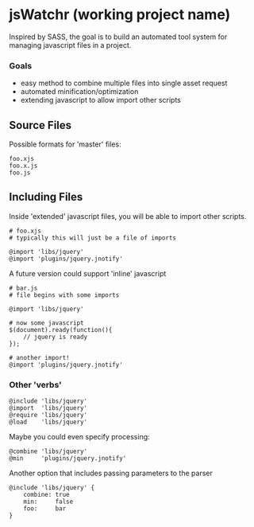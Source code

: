 jsWatchr (working project name)
===============================

Inspired by SASS, the goal is to build an automated tool system for
managing javascript files in a project.

### Goals

* easy method to combine multiple files into single asset request
* automated minification/optimization
* extending javascript to allow import other scripts


## Source Files

Possible formats for 'master' files:

    foo.xjs
    foo.x.js
    foo.js


## Including Files

Inside 'extended' javascript files, you will be able to import other
scripts.

    # foo.xjs
    # typically this will just be a file of imports

    @import 'libs/jquery'
    @import 'plugins/jquery.jnotify'

A future version could support 'inline' javascript

    # bar.js
    # file begins with some imports

    @import 'libs/jquery'

    # now some javascript 
    $(document).ready(function(){
        // jquery is ready
    });

    # another import!
    @import 'plugins/jquery.jnotify'


### Other 'verbs'

    @include 'libs/jquery'
    @import  'libs/jquery'
    @require 'libs/jquery'
    @load    'libs/jquery'

Maybe you could even specify processing:

    @combine 'libs/jquery'
    @min     'plugins/jquery.jnotify'

Another option that includes passing parameters to the parser

    @include 'libs/jquery' {
        combine: true
        min:     false
        foo:     bar
    }

